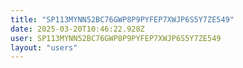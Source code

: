 ```yaml
---
title: "SP113MYNN52BC76GWP8P9PYFEP7XWJP6S5Y7ZE549"
date: 2025-03-20T10:46:22.928Z
user: SP113MYNN52BC76GWP8P9PYFEP7XWJP6S5Y7ZE549
layout: "users"
---
```

    